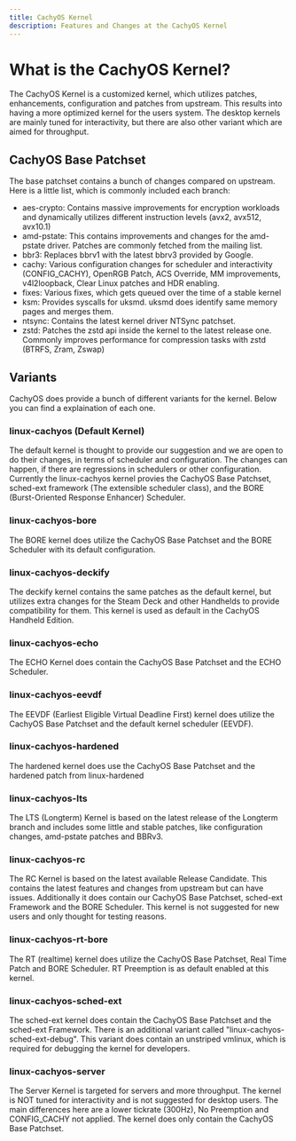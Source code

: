 ```yaml
---
title: CachyOS Kernel
description: Features and Changes at the CachyOS Kernel
---
```


# What is the CachyOS Kernel?

The CachyOS Kernel is a customized kernel, which utilizes patches, enhancements, configuration and patches from upstream.
This results into having a more optimized kernel for the users system. The desktop kernels are mainly tuned for interactivity, but there are also other variant which are aimed for throughput.


## CachyOS Base Patchset

The base patchset contains a bunch of changes compared on upstream. Here is a little list, which is commonly included each branch:

- aes-crypto: Contains massive improvements for encryption workloads and dynamically utilizes different instruction levels (avx2, avx512, avx10.1)
- amd-pstate: This contains improvements and changes for the amd-pstate driver. Patches are commonly fetched from the mailing list.
- bbr3: Replaces bbrv1 with the latest bbrv3 provided by Google.
- cachy: Various configuration changes for scheduler and interactivity (CONFIG_CACHY), OpenRGB Patch, ACS Override, MM improvements, v4l2loopback, Clear Linux patches and HDR enabling.
- fixes: Various fixes, which gets queued over the time of a stable kernel
- ksm: Provides syscalls for uksmd. uksmd does identify same memory pages and merges them.
- ntsync: Contains the latest kernel driver NTSync patchset.
- zstd: Patches the zstd api inside the kernel to the latest release one. Commonly improves performance for compression tasks with zstd (BTRFS, Zram, Zswap)

## Variants

CachyOS does provide a bunch of different variants for the kernel. Below you can find a explaination of each one.


### linux-cachyos (Default Kernel)

The default kernel is thought to provide our suggestion and we are open to do their changes, in terms of scheduler and configuration.
The changes can happen, if there are regressions in schedulers or other configuration.
Currently the linux-cachyos kernel provies the CachyOS Base Patchset, sched-ext framework (The extensible scheduler class), and the BORE (Burst-Oriented Response Enhancer) Scheduler.

### linux-cachyos-bore

The BORE kernel does utilize the CachyOS Base Patchset and the BORE Scheduler with its default configuration.

### linux-cachyos-deckify

The deckify kernel contains the same patches as the default kernel, but utilizes extra changes for the Steam Deck and other Handhelds to provide compatibility for them.
This kernel is used as default in the CachyOS Handheld Edition.

### linux-cachyos-echo

The ECHO Kernel does contain the CachyOS Base Patchset and the ECHO Scheduler.

### linux-cachyos-eevdf

The EEVDF (Earliest Eligible Virtual Deadline First) kernel does utilize the CachyOS Base Patchset and the default kernel scheduler (EEVDF).

### linux-cachyos-hardened

The hardened kernel does use the CachyOS Base Patchset and the hardened patch from linux-hardened

### linux-cachyos-lts

The LTS (Longterm) Kernel is based on the latest release of the Longterm branch and includes some little and stable patches, like configuration changes, amd-pstate patches and BBRv3.

### linux-cachyos-rc

The RC Kernel is based on the latest available Release Candidate. This contains the latest features and changes from upstream but can have issues.
Additionally it does contain our CachyOS Base Patchset, sched-ext Framework and the BORE Scheduler.
This kernel is not suggested for new users and only thought for testing reasons.

### linux-cachyos-rt-bore

The RT (realtime) kernel does utilize the CachyOS Base Patchset, Real Time Patch and BORE Scheduler. RT Preemption is as default enabled at this kernel.

### linux-cachyos-sched-ext

The sched-ext kernel does contain the CachyOS Base Patchset and the sched-ext Framework. There is an additional variant called "linux-cachyos-sched-ext-debug". This variant does contain an unstriped vmlinux, which is required for debugging the kernel for developers.

### linux-cachyos-server

The Server Kernel is targeted for servers and more throughput. The kernel is NOT tuned for interactivity and is not suggested for desktop users.
The main differences here are a lower tickrate (300Hz), No Preemption and CONFIG_CACHY not applied. The kernel does only contain the CachyOS Base Patchset.
